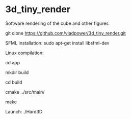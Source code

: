 # 3d_tiny_render
Software rendering of the cube and other figures


git clone https://github.com/vladpower/3d_tiny_render.git


SFML installation:
sudo apt-get install libsfml-dev


Linux compilation:


cd app

mkdir build

cd build

cmake ../src/main/

make


Launch:
./Hard3D
